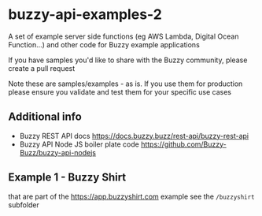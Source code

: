 # buzzy-api-examples-2

A set of example server side functions (eg AWS Lambda, Digital Ocean Function...) and other code for Buzzy example applications

If you have samples you'd like to share with the Buzzy community, please create a pull request

Note these are samples/examples - as is. If you use them for production please ensure you validate and test them for your specific use cases

## Additional info

- Buzzy REST API docs https://docs.buzzy.buzz/rest-api/buzzy-rest-api
- Buzzy API Node JS boiler plate code https://github.com/Buzzy-Buzz/buzzy-api-nodejs

## Example 1 - Buzzy Shirt

that are part of the https://app.buzzyshirt.com example see the `/buzzyshirt` subfolder
